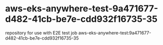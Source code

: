 # aws-eks-anywhere-test-9a471677-d482-41cb-be7e-cdd932f16735-35
repository for use with E2E test job aws-eks-anywhere-test:9a471677-d482-41cb-be7e-cdd932f16735-35
